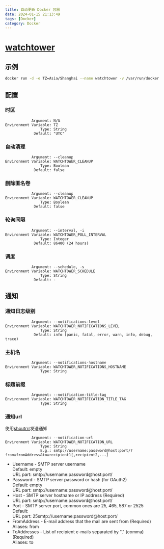 ```yaml
---
title: 自动更新 Docker 容器
date: 2024-01-15 21:13:49
tags: [Docker]
category: Docker
---
```


# [watchtower](https://containrrr.dev/watchtower)

## 示例
```Bash
docker run -d -e TZ=Asia/Shanghai --name watchtower -v /var/run/docker.sock:/var/run/docker.sock -e WATCHTOWER_CLEANUP=true -e WATCHTOWER_SCHEDULE="0 0 5 * * *" containrrr/watchtower
```
## 配置

### 时区
```plaintext
            Argument: N/A
Environment Variable: TZ
                Type: String
             Default: "UTC"
```

### 自动清理
```plaintext
            Argument: --cleanup
Environment Variable: WATCHTOWER_CLEANUP
                Type: Boolean
             Default: false
```

### 删除匿名卷
```plaintext
            Argument: --cleanup
Environment Variable: WATCHTOWER_CLEANUP
                Type: Boolean
             Default: false
```

### 轮询间隔
```plaintext
            Argument: --interval, -i
Environment Variable: WATCHTOWER_POLL_INTERVAL
                Type: Integer
             Default: 86400 (24 hours)
```

### 调度
```plaintext
            Argument: --schedule, -s
Environment Variable: WATCHTOWER_SCHEDULE
                Type: String
             Default: -
```

## 通知

### 通知日志级别
```plaintext
            Argument: --notifications-level
Environment Variable: WATCHTOWER_NOTIFICATIONS_LEVEL
                Type: String
             Default: info (panic, fatal, error, warn, info, debug, trace)
```
### 主机名
```plaintext
            Argument: --notifications-hostname
Environment Variable: WATCHTOWER_NOTIFICATIONS_HOSTNAME
                Type: String
```
### 标题前缀
```plaintext
            Argument: --notification-title-tag
Environment Variable: WATCHTOWER_NOTIFICATION_TITLE_TAG
                Type: String
```
### 通知url
使用[shoutrrr](https://containrrr.dev/shoutrrr/)发送通知
```plaintext
            Argument: --notification-url
Environment Variable: WATCHTOWER_NOTIFICATION_URL
                Type: String
                E.g.: smtp://username:password@host:port/?from=fromAddress&to=recipient1[,recipient2,...]
```
* Username - SMTP server username   
  Default: empty   
  URL part: smtp://username:password@host:port/
* Password - SMTP server password or hash (for OAuth2)   
  Default: empty   
  URL part: smtp://username:password@host:port/
* Host - SMTP server hostname or IP address (Required)   
  URL part: smtp://username:password@host:port/
* Port - SMTP server port, common ones are 25, 465, 587 or 2525   
  Default:    
  URL part: 25smtp://username:password@host:port/
* FromAddress - E-mail address that the mail are sent from (Required)   
  Aliases: from
* ToAddresses - List of recipient e-mails separated by "," (comma) (Required)   
  Aliases: to
